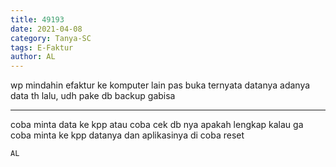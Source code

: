 ```yaml
---
title: 49193
date: 2021-04-08
category: Tanya-SC
tags: E-Faktur
author: AL
---
```


wp mindahin efaktur ke komputer lain pas buka ternyata datanya adanya data th lalu, udh pake db backup gabisa

---

coba minta data ke kpp atau coba cek db nya apakah lengkap kalau ga coba minta ke kpp datanya dan aplikasinya di coba reset

`AL`
